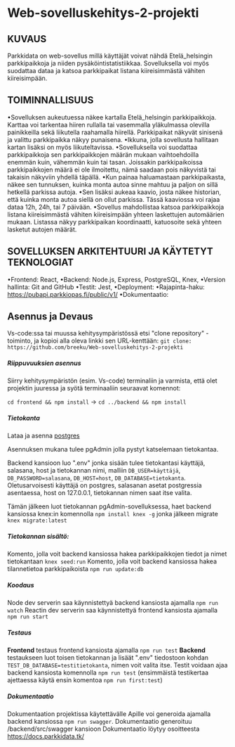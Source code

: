 # Web-sovelluskehitys-2-projekti

## KUVAUS

Parkkidata on web-sovellus millä käyttäjät voivat nähdä Etelä_helsingin parkkipaikkoja ja niiden pysäköintistatistiikkaa. Sovelluksella voi myös suodattaa dataa ja katsoa parkkipaikat listana kiireisimmästä vähiten kiireisimpään.

## TOIMINNALLISUUS

•Sovelluksen aukeutuessa näkee kartalla Etelä_helsingin parkkipaikkoja. Karttaa voi tarkentaa hiiren rullalla tai vasemmalla yläkulmassa olevilla painikkeilla sekä liikutella raahamalla hiirellä. Parkkipaikat näkyvät sinisenä ja valittu parkkipaikka näkyy punaisena.
•Ikkuna, jolla sovellusta hallitaan kartan lisäksi on myös liikuteltavissa.
•Sovelluksella voi suodattaa parkkipaikkoja sen parkkipaikkojen määrän mukaan vaihtoehdoilla enemmän kuin, vähemmän kuin tai tasan. Joissakin parkkipaikoissa parkkipaikkojen määrä ei ole ilmoitettu, nämä saadaan pois näkyvistä tai takaisin näkyviin yhdellä täpällä.
•Kun painaa haluamastaan parkkipaikasta, näkee sen tunnuksen, kuinka monta autoa sinne mahtuu ja paljon on sillä hetkellä parkissa autoja.
•Sen lisäksi aukeaa kaavio, josta näkee historian, että kuinka monta autoa siellä on ollut parkissa. Tässä kaaviossa voi rajaa dataa 12h, 24h, tai 7 päivään.
•Sovellus mahdollistaa katsoa parkkipaikkoja listana kiireisimmästä vähiten kiireisimpään yhteen laskettujen automäärien mukaan. Listassa näkyy parkkipaikan koordinaatti, katuosoite sekä yhteen lasketut autojen määrät.

## SOVELLUKSEN ARKITEHTUURI JA KÄYTETYT TEKNOLOGIAT

•Frontend: React,
•Backend: Node.js, Express, PostgreSQL, Knex,
•Version hallinta: Git and GitHub
•Testit: Jest,
•Deployment:
•Rajapinta-haku: https://pubapi.parkkiopas.fi/public/v1/
•Dokumentaatio:

## Asennus ja Devaus

Vs-code:ssa tai muussa kehitysympäristössä etsi "clone repository" -toiminto, ja kopioi alla oleva linkki sen URL-kenttään:
`git clone: https://github.com/breeku/Web-sovelluskehitys-2-projekti`

##### Riippuvuuksien asennus

Siirry kehitysympäristön (esim. Vs-code) terminaliin ja varmista, että olet projektin juuressa ja syötä terminaaliin seuraavat komennot:

`cd frontend && npm install` -> `cd ../backend && npm install`

##### Tietokanta

Lataa ja asenna [postgres](https://www.postgresql.org/download/)

Asennuksen mukana tulee pgAdmin jolla pystyt katselemaan tietokantaa.

Backend kansioon luo ".env" jonka sisään tulee tietokantasi käyttäjä, salasana, host ja tietokannan nimi, malliin `DB_USER=käyttäjä`, `DB_PASSWORD=salasana`, `DB_HOST=host`, `DB_DATABASE=tietokanta`. Oletusarvoisesti käyttäjä on postgres, salasanan asetat postgressia asentaessa, host on 127.0.0.1, tietokannan nimen saat itse valita.

Tämän jälkeen luot tietokannan pgAdmin-sovelluksessa, haet backend kansiossa knex:in komennolla `npm install knex -g` jonka jälkeen migrate `knex migrate:latest`

##### Tietokannan sisältö:

Komento, jolla voit backend kansiossa hakea parkkipaikkojen tiedot ja nimet tietokantaan `knex seed:run`
Komento, jolla voit backend kansiossa hakea tilannetietoa parkkipaikoista `npm run update:db`


##### Koodaus
Node dev serverin saa käynnistettyä backend kansiosta ajamalla `npm run watch`
Reactin dev serverin saa käynnistettyä frontend kansiosta ajamalla `npm run start`

##### Testaus
**Frontend** testaus frontend kansiosta ajamalla `npm run test`
**Backend** testaukseen luot toisen tietokannan ja lisäät ".env" tiedostoon kohdan `TEST_DB_DATABASE=testitietokanta`, nimen
voit valita itse. Testit voidaan ajaa backend kansiosta komennolla `npm run test` (ensimmäistä testikertaa ajettaessa käytä ensin komentoa `npm run first:test`) 

##### Dokumentaatio
Dokumentaation projektissa käytettävälle Apille voi generoida ajamalla backend kansiossa `npm run swagger`. Dokumentaatio generoituu /backend/src/swagger kansioon
Dokumentaatio löytyy osoitteesta https://docs.parkkidata.tk/